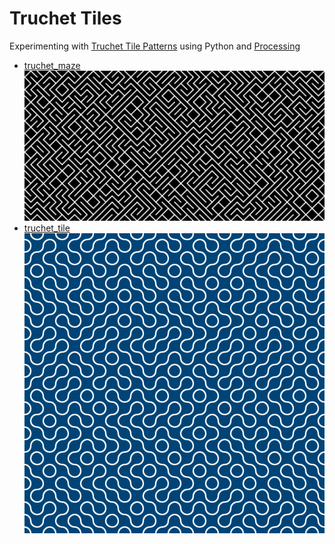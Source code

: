 # Truchet Tiles

Experimenting with [Truchet Tile Patterns](https://en.wikipedia.org/wiki/Truchet_tiles) using Python and [Processing](https://www.processing.org)

* [truchet_maze](truchet_maze) ![image](truchet_maze/output.png)
* [truchet_tile](truchet_tile) ![image](truchet_tile/output.png)

